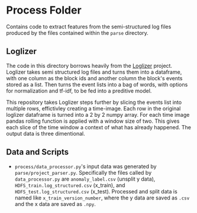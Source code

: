 # Process Folder

Contains code to extract features from the semi-structured log files produced by the files contained within the `parse` directory.

## Loglizer

The code in this directory borrows heavily from the [Loglizer](https://github.com/logpai/loglizer) project. Loglizer takes semi structured log files and turns them into a dataframe, with one column as the block ids and another column the block's events stored as a list. Then turns the event lists into a bag of words, with options for normalization and tf-idf, to be fed into a preditive model.

This repository takes Loglizer steps further by slicing the events list into multiple rows, effictivley creating a time-image. Each row in the original loglizer dataframe is turned into a 2 by 2 numpy array. For each time image pandas rolling function is applied with a window size of two. This gives each slice of the time window a context of what has already happened. The output data is three dimentional.

## Data and Scripts

- `process/data_processor.py`'s input data was generated by `parse/project_parser.py`. Specifically the files called by `data_processor.py` are `anomaly_label.csv` (unsplit y data), `HDFS_train.log_structured.csv` (x_train), and `HDFS_test.log_structured.csv` (x_test). Processed and split data is named like `x_train_version_number`, where the y data are saved as `.csv` and the x data are saved as `.npy`.
